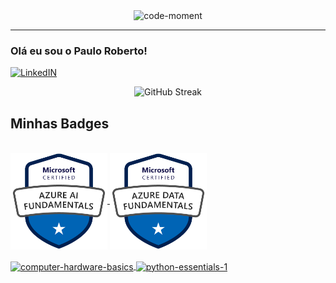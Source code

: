 <div align="center">
  <img src="https://github.com/user-attachments/assets/2cdd61c5-d4b7-456c-8b0c-584f880d46ee" alt="code-moment">
</div>

---

### Olá eu sou o Paulo Roberto! 

[![LinkedIN](https://img.shields.io/badge/LinkedIn-0077B5?style=for-the-badge&logo=linkedin&logoColor=white)](https://www.linkedin.com/in/pcastroneto/)

<div style="display: flex; justify-content: center; align-items: center;">
  <img src="https://streak-stats.demolab.com?user=Pcastroneto&theme=dark&hide_border=true&border_radius=6.4&locale=pt_BR&background=000000&ring=B71001&fire=D51301&currStreakLabel=FF1601&hide_longest_streak=true" alt="GitHub Streak" />
</div>


## Minhas Badges

<div style="display: inline_block"><br>
  <a href="https://www.credly.com/badges/d6bdb4ad-036e-460c-8831-1551e61ece62/public_url">
    <img align="center" alt="BADGE AI-900" height="155" width="155" src="./assets/microsoft-certified-azure-ai-fundamentals.png">
  </a>
  <a href="https://www.credly.com/badges/d3e72faa-2492-4c38-b873-d87e3399d02c/public_url">
    <img align="center" alt="BADGE DP-900" height="155" width="155" src="./assets/microsoft-certified-azure-data-fundamentals.png">
  </a>
</div>

<div style="display: inline_block"><br>
  <a href="https://www.credly.com/badges/e191b3a3-fea8-428d-bc77-9c74e7cdf592/public_url">
    <img align="center" alt="computer-hardware-basics" height="155" width="155" src="https://github.com/user-attachments/assets/3443ff17-68e5-4fa8-aa1a-4bc3d321690e">
  </a>
  <a href="https://www.credly.com/badges/e191b3a3-fea8-428d-bc77-9c74e7cdf592/public_url">
    <img align="center" alt="python-essentials-1" height="155" width="155" src="https://github.com/user-attachments/assets/b7a5437a-b59d-414e-8d5e-8933b647acff">
  </a>
</div>
